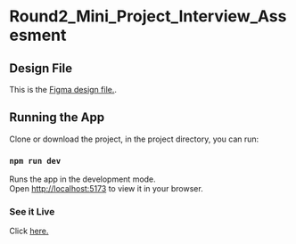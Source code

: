 
# Round2_Mini_Project_Interview_Assesment

## Design File
This is the [Figma design file.](https://www.figma.com/file/guCH5e89oEK1dhPcOZP3Ym/Round2_Mini_Project_Interview_Assesment?type=design&node-id=1%3A2&mode=design&t=5ocauSCA4bJLiUTc-1).

## Running the App

Clone or download the project, in the project directory, you can run:

### `npm run dev`

Runs the app in the development mode.\
Open [http://localhost:5173](http://localhost:5173) to view it in your browser.

### See it Live
Click [here.](https://64be2e6f33a8cd2ae4944f83--stellar-starship-533cf3.netlify.app)
